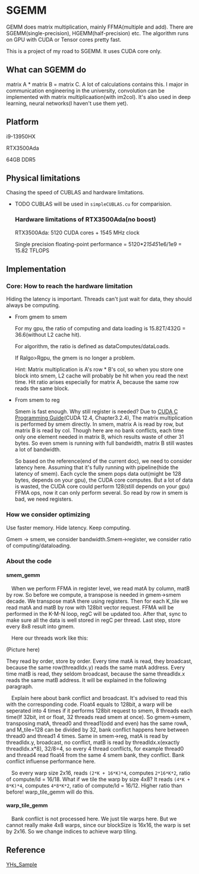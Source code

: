 # SGEMM
  GEMM does matrix multiplication, mainly FFMA\(multiple and add\). There are SGEMM(single-precision), HGEMM(half-precision) etc. The algorithm runs on GPU with CUDA or Tensor cores pretty fast. 
  
  This is a project of my road to SGEMM. It uses CUDA core only. 
## What can SGEMM do
  matrix A * matrix B = matrix C. A lot of calculations contains this. I major in communication engineering in the university, convolution can be implemented with matrix multiplicaation(with im2col). It's also used in deep learning, neural networks(I haven't use them yet).
## Platform
  i9-13950HX
  
  RTX3500Ada
  
  64GB DDR5
## Physical limitations
  Chasing the speed of CUBLAS and hardware limitations. 
  - TODO
  CUBLAS will be used in `simpleCUBLAS.cu` for comparision.
    ### Hardware limitations of RTX3500Ada(no boost)
      RTX3500Ada: 5120 CUDA cores + 1545 MHz clock
    
      Single precision floating-point performance = 5120\*2*1545*1e6/1e9 = 15.82 TFLOPS
## Implementation
### Core: How to reach the hardware limitation
  Hiding the latency is important. Threads can't just wait for data, they should always be computing.
- From gmem to smem

  For my gpu, the ratio of computing and data loading is 15.82T/432G = 36.6(without L2 cache hit).
  
  For algorithm, the ratio is defined as dataComputes/dataLoads.
  
  If Ralgo>Rgpu, the gmem is no longer a problem.

  Hint: Matrix multiplication is A's row * B's col, so when you store one block into smem, L2 cache will probably be hit when you read the next time. Hit ratio arises especially for matrix A, because the same row reads the same block.
- From smem to reg

  Smem is fast enough. Why still register is needed? Due to [CUDA C Programming Guide](https://docs.nvidia.com/cuda/cuda-c-programming-guide/index.html#shared-memory)\(CUDA 12.4, Chapter3.2.4\), The matrix multiplication is performed by smem directly. In smem, matrix A is read by row, but matrix B is read by col. Though here are no bank conflicts, each time only one element needed in matrix B, which results waste of other 31 bytes. So even smem is running with full bandwidth, matrix B still wastes a lot of bandwidth.

  So based on the reference\(end of the current doc\), we need to consider latency here. Assuming that it's fully running with pipeline\(hide the latency of smem\). Each cycle the smem pops data out\(might be 128 bytes, depends on your gpu\), the CUDA core computes. But a lot of data is wasted, the CUDA core could perform 128\(still depends on your gpu\) FFMA ops, now it can only perform several. So read by row in smem is bad, we need registers.
### How we consider optimizing
  Use faster memory. Hide latency. Keep computing.

  Gmem -> smem, we consider bandwidth.Smem->register, we consider ratio of computing/dataloading.
### About the code
#### smem_gemm
&ensp;&ensp;When we perform FFMA in register level, we read matA by column, matB by row. So before we compute, a transpose is needed in gmem->smem decade. We transpose matA there using registers. Then for each K_tile we read matA and matB by row with 128bit vector request. FFMA will be performed in the K-M-N loop, regC will be updated too. After that, sync to make sure all the data is well stored in regC per thread. Last step, store every 8x8 result into gmem. 

&ensp;&ensp;Here our threads work like this:

\(Picture here\)

They read by order, store by order. Every time matA is read, they broadcast, because the same row\(threadIdx.y\) reads the same matA address. Every time matB is read, they seldom broadcast, because the same threadIdx.x reads the same matB address. It will be explained in the following paragraph.

&ensp;&ensp;Explain here about bank conflict and broadcast. It's advised to read this with the corresponding code. Float4 equals to 128bit, a warp will be seperated into 4 times if it performs 128bit request to smem, 8 threads each time\(If 32bit, int or float, 32 threads read smem at once\). So gmem->smem, transposing matA, thread0 and thread1\(odd and even\) has the same rowA, and M_tile=128 can be divided by 32, bank conflict happens here between thread0 and thread1 4 times. Same in smem->reg, matA is read by threadIdx.y, broadcast, no conflict, matB is read by threadIdx.x\(exactly threadIdx.x*8\), 32/8=4, so every 4 thread conflicts, for example thread0 and thread4 read float4 from the same 4 smem bank, they conflict. Bank conflict influense performance here. 

&ensp;&ensp;So every warp size 2x16, reads `(2*K + 16*K)*4`, computes `2*16*K*2`, ratio of compute/ld = 16/18. What if we tile the warp by size 4x8? It reads `(4*K + 8*K)*4`, computes `4*8*K*2`, ratio of compute/ld = 16/12. Higher ratio than before! warp_tile_gemm will do this.
#### warp_tile_gemm
&ensp;&ensp;Bank conflict is not processed here. We just tile warps here. But we cannot really make 4x8 warps, since our blockSize is 16x16, the warp is set by 2x16. So we change indices to achieve warp tiling. 
## Reference
  [YHs_Sample](https://github.com/Yinghan-Li/YHs_Sample/tree/master)
